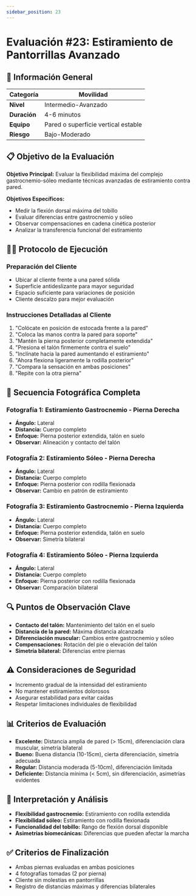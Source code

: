 ```yaml
---
sidebar_position: 23
---
```


# Evaluación #23: Estiramiento de Pantorrillas Avanzado

## 🎯 Información General
| **Categoría** | Movilidad |
|---|---|
| **Nivel** | Intermedio-Avanzado |
| **Duración** | 4-6 minutos |
| **Equipo** | Pared o superficie vertical estable |
| **Riesgo** | Bajo-Moderado |

## 📋 Objetivo de la Evaluación
**Objetivo Principal:** Evaluar la flexibilidad máxima del complejo gastrocnemio-sóleo mediante técnicas avanzadas de estiramiento contra pared.

**Objetivos Específicos:**
- Medir la flexión dorsal máxima del tobillo
- Evaluar diferencias entre gastrocnemio y sóleo
- Observar compensaciones en cadena cinética posterior
- Analizar la transferencia funcional del estiramiento

## 🏃‍♂️ Protocolo de Ejecución

### **Preparación del Cliente**
- Ubicar al cliente frente a una pared sólida
- Superficie antideslizante para mayor seguridad
- Espacio suficiente para variaciones de posición
- Cliente descalzo para mejor evaluación

### **Instrucciones Detalladas al Cliente**
1. "Colócate en posición de estocada frente a la pared"
2. "Coloca las manos contra la pared para soporte"
3. "Mantén la pierna posterior completamente extendida"
4. "Presiona el talón firmemente contra el suelo"
5. "Inclínate hacia la pared aumentando el estiramiento"
6. "Ahora flexiona ligeramente la rodilla posterior"
7. "Compara la sensación en ambas posiciones"
8. "Repite con la otra pierna"

## 📸 Secuencia Fotográfica Completa

### **Fotografía 1: Estiramiento Gastrocnemio - Pierna Derecha**
- **Ángulo:** Lateral
- **Distancia:** Cuerpo completo
- **Enfoque:** Pierna posterior extendida, talón en suelo
- **Observar:** Alineación y contacto del talón

### **Fotografía 2: Estiramiento Sóleo - Pierna Derecha**
- **Ángulo:** Lateral
- **Distancia:** Cuerpo completo
- **Enfoque:** Pierna posterior con rodilla flexionada
- **Observar:** Cambio en patrón de estiramiento

### **Fotografía 3: Estiramiento Gastrocnemio - Pierna Izquierda**
- **Ángulo:** Lateral
- **Distancia:** Cuerpo completo
- **Enfoque:** Pierna posterior extendida, talón en suelo
- **Observar:** Simetría bilateral

### **Fotografía 4: Estiramiento Sóleo - Pierna Izquierda**
- **Ángulo:** Lateral
- **Distancia:** Cuerpo completo
- **Enfoque:** Pierna posterior con rodilla flexionada
- **Observar:** Comparación bilateral

## 🔍 Puntos de Observación Clave
- **Contacto del talón:** Mantenimiento del talón en el suelo
- **Distancia de la pared:** Máxima distancia alcanzada
- **Diferenciación muscular:** Cambios entre gastrocnemio y sóleo
- **Compensaciones:** Rotación del pie o elevación del talón
- **Simetría bilateral:** Diferencias entre piernas

## ⚠️ Consideraciones de Seguridad
- Incremento gradual de la intensidad del estiramiento
- No mantener estiramientos dolorosos
- Asegurar estabilidad para evitar caídas
- Respetar limitaciones individuales de flexibilidad

## 📊 Criterios de Evaluación
- **Excelente:** Distancia amplia de pared (&gt; 15cm), diferenciación clara muscular, simetría bilateral
- **Bueno:** Buena distancia (10-15cm), cierta diferenciación, simetría adecuada
- **Regular:** Distancia moderada (5-10cm), diferenciación limitada
- **Deficiente:** Distancia mínima (&lt; 5cm), sin diferenciación, asimetrías evidentes

## 🎯 Interpretación y Análisis
- **Flexibilidad gastrocnemio:** Estiramiento con rodilla extendida
- **Flexibilidad sóleo:** Estiramiento con rodilla flexionada
- **Funcionalidad del tobillo:** Rango de flexión dorsal disponible
- **Asimetrías biomecánicas:** Diferencias que pueden afectar la marcha

## ✅ Criterios de Finalización
- Ambas piernas evaluadas en ambas posiciones
- 4 fotografías tomadas (2 por pierna)
- Cliente sin molestias en pantorrillas
- Registro de distancias máximas y diferencias bilaterales
